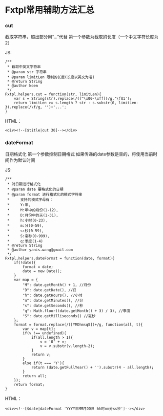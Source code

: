 Fxtpl常用辅助方法汇总
=====

### cut

截取字符串，超出部分用“...”代替
第一个参数为截取的长度（一个中文字符长度为2）

JS:

	/** 
	 * 截取中英文字符串
	 * @param str 字符串
	 * @param limitLen 限制的长度(长度以英文为准)
	 * @return String
	 * @author koen
	 */
	Fxtpl.helpers.cut = function(str, limitLen){
		var s = String(str).replace(/([^\x00-\xff])/g,'\f$1');
		return limitLen >= s.length ? str : s.substr(0, limitLen-3).replace(/\f/g, '')+'...';
	}

HTML：
	
	<div><!--[$title|cut 30]--></div>

### dateFormat

日期格式化
第一个参数控制日期格式
如果传递的date参数是空的，将使用当前时间作为默认时间

JS:

	/** 
	 * 对日期进行格式化
	 * @param date 要格式化的日期 
	 * @param format 进行格式化的模式字符串
	 *     支持的模式字母有： 
	 *     Y:年, 
	 *     M:年中的月份(1-12), 
	 *     D:月份中的天(1-31), 
	 *     h:小时(0-23), 
	 *     m:分(0-59), 
	 *     s:秒(0-59), 
	 *     S:毫秒(0-999),
	 *     q:季度(1-4)
	 * @return String
	 * @author yanis.wang@gmail.com
	 */
	Fxtpl.helpers.dateFormat = function(date, format){
		if(!date){
	        format = date;
	        date = new Date();
	    }
	    var map = {
	        "M": date.getMonth() + 1, //月份 
	        "D": date.getDate(), //日 
	        "h": date.getHours(), //小时 
	        "m": date.getMinutes(), //分 
	        "s": date.getSeconds(), //秒 
	        "q": Math.floor((date.getMonth() + 3) / 3), //季度 
	        "S": date.getMilliseconds() //毫秒 
	    };
	    format = format.replace(/([YMDhmsqS])+/g, function(all, t){
	        var v = map[t];
	        if(v !== undefined){
	            if(all.length > 1){
	                v = '0' + v;
	                v = v.substr(v.length-2);
	            }
	            return v;
	        }
	        else if(t === 'Y'){
	            return (date.getFullYear() + '').substr(4 - all.length);
	        }
	        return all;
	    });
	    return format;
	}

HTML：
	
	<div><!--[$date|dateFormat 'YYYY年MM月DD日 hh时mm分ss秒']--></div>

